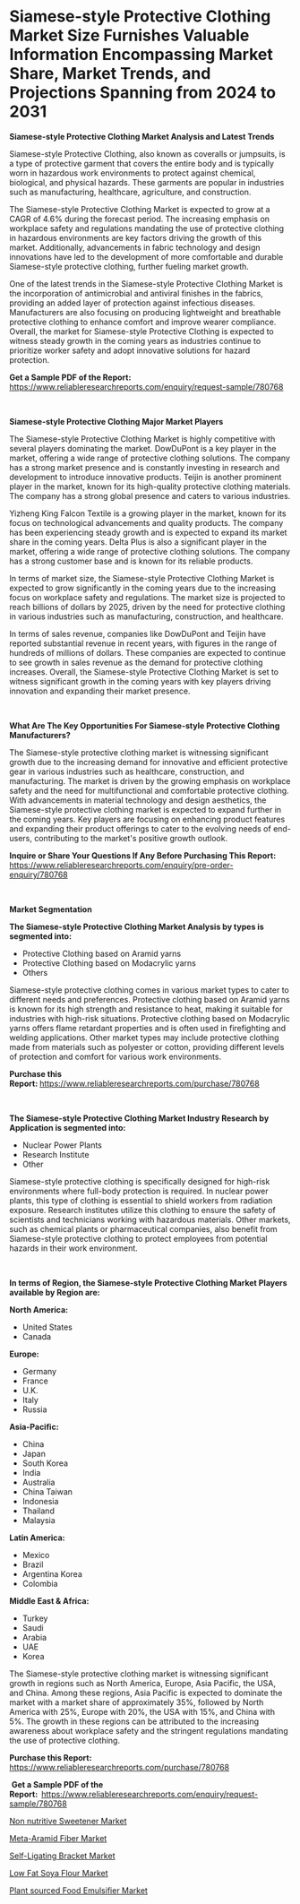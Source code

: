 <p><h1>Siamese-style Protective Clothing Market Size Furnishes Valuable Information Encompassing Market Share, Market Trends, and Projections Spanning from 2024 to 2031</h1></p><p><strong>Siamese-style Protective Clothing Market Analysis and Latest Trends</strong></p>
<p><p>Siamese-style Protective Clothing, also known as coveralls or jumpsuits, is a type of protective garment that covers the entire body and is typically worn in hazardous work environments to protect against chemical, biological, and physical hazards. These garments are popular in industries such as manufacturing, healthcare, agriculture, and construction.</p><p>The Siamese-style Protective Clothing Market is expected to grow at a CAGR of 4.6% during the forecast period. The increasing emphasis on workplace safety and regulations mandating the use of protective clothing in hazardous environments are key factors driving the growth of this market. Additionally, advancements in fabric technology and design innovations have led to the development of more comfortable and durable Siamese-style protective clothing, further fueling market growth.</p><p>One of the latest trends in the Siamese-style Protective Clothing Market is the incorporation of antimicrobial and antiviral finishes in the fabrics, providing an added layer of protection against infectious diseases. Manufacturers are also focusing on producing lightweight and breathable protective clothing to enhance comfort and improve wearer compliance. Overall, the market for Siamese-style Protective Clothing is expected to witness steady growth in the coming years as industries continue to prioritize worker safety and adopt innovative solutions for hazard protection.</p></p>
<p><strong>Get a Sample PDF of the Report:&nbsp;</strong> <a href="https://www.reliableresearchreports.com/enquiry/request-sample/780768">https://www.reliableresearchreports.com/enquiry/request-sample/780768</a></p>
<p>&nbsp;</p>
<p><strong>Siamese-style Protective Clothing Major Market Players</strong></p>
<p><p>The Siamese-style Protective Clothing Market is highly competitive with several players dominating the market. DowDuPont is a key player in the market, offering a wide range of protective clothing solutions. The company has a strong market presence and is constantly investing in research and development to introduce innovative products. Teijin is another prominent player in the market, known for its high-quality protective clothing materials. The company has a strong global presence and caters to various industries.</p><p>Yizheng King Falcon Textile is a growing player in the market, known for its focus on technological advancements and quality products. The company has been experiencing steady growth and is expected to expand its market share in the coming years. Delta Plus is also a significant player in the market, offering a wide range of protective clothing solutions. The company has a strong customer base and is known for its reliable products.</p><p>In terms of market size, the Siamese-style Protective Clothing Market is expected to grow significantly in the coming years due to the increasing focus on workplace safety and regulations. The market size is projected to reach billions of dollars by 2025, driven by the need for protective clothing in various industries such as manufacturing, construction, and healthcare.</p><p>In terms of sales revenue, companies like DowDuPont and Teijin have reported substantial revenue in recent years, with figures in the range of hundreds of millions of dollars. These companies are expected to continue to see growth in sales revenue as the demand for protective clothing increases. Overall, the Siamese-style Protective Clothing Market is set to witness significant growth in the coming years with key players driving innovation and expanding their market presence.</p></p>
<p>&nbsp;</p>
<p><strong>What Are The Key Opportunities For Siamese-style Protective Clothing Manufacturers?</strong></p>
<p><p>The Siamese-style protective clothing market is witnessing significant growth due to the increasing demand for innovative and efficient protective gear in various industries such as healthcare, construction, and manufacturing. The market is driven by the growing emphasis on workplace safety and the need for multifunctional and comfortable protective clothing. With advancements in material technology and design aesthetics, the Siamese-style protective clothing market is expected to expand further in the coming years. Key players are focusing on enhancing product features and expanding their product offerings to cater to the evolving needs of end-users, contributing to the market's positive growth outlook.</p></p>
<p><strong>Inquire or Share Your Questions If Any Before Purchasing This Report:</strong> <a href="https://www.reliableresearchreports.com/enquiry/pre-order-enquiry/780768">https://www.reliableresearchreports.com/enquiry/pre-order-enquiry/780768</a></p>
<p>&nbsp;</p>
<p><strong>Market Segmentation</strong></p>
<p><strong>The Siamese-style Protective Clothing Market Analysis by types is segmented into:</strong></p>
<p><ul><li>Protective Clothing based on Aramid yarns</li><li>Protective Clothing based on Modacrylic yarns</li><li>Others</li></ul></p>
<p><p>Siamese-style protective clothing comes in various market types to cater to different needs and preferences. Protective clothing based on Aramid yarns is known for its high strength and resistance to heat, making it suitable for industries with high-risk situations. Protective clothing based on Modacrylic yarns offers flame retardant properties and is often used in firefighting and welding applications. Other market types may include protective clothing made from materials such as polyester or cotton, providing different levels of protection and comfort for various work environments.</p></p>
<p><strong>Purchase this Report:&nbsp;</strong><a href="https://www.reliableresearchreports.com/purchase/780768">https://www.reliableresearchreports.com/purchase/780768</a></p>
<p>&nbsp;</p>
<p><strong>The Siamese-style Protective Clothing Market Industry Research by Application is segmented into:</strong></p>
<p><ul><li>Nuclear Power Plants</li><li>Research Institute</li><li>Other</li></ul></p>
<p><p>Siamese-style protective clothing is specifically designed for high-risk environments where full-body protection is required. In nuclear power plants, this type of clothing is essential to shield workers from radiation exposure. Research institutes utilize this clothing to ensure the safety of scientists and technicians working with hazardous materials. Other markets, such as chemical plants or pharmaceutical companies, also benefit from Siamese-style protective clothing to protect employees from potential hazards in their work environment.</p></p>
<p>&nbsp;</p>
<p><strong>In terms of Region, the Siamese-style Protective Clothing Market Players available by Region are:</strong></p>
<p>
    <p> <strong> North America: </strong>
        <ul>
            <li>United States</li>
            <li>Canada</li>
        </ul>
        </p> 
    <p> <strong> Europe: </strong>
        <ul>
            <li>Germany</li>
            <li>France</li>
            <li>U.K.</li>
            <li>Italy</li>
            <li>Russia</li>
        </ul>
        </p> 
    <p> <strong> Asia-Pacific: </strong>
        <ul>
            <li>China</li>
            <li>Japan</li>
            <li>South Korea</li>
            <li>India</li>
            <li>Australia</li>
            <li>China Taiwan</li>
            <li>Indonesia</li>
            <li>Thailand</li>
            <li>Malaysia</li>
        </ul>
        </p> 
    <p> <strong> Latin America: </strong>
        <ul>
            <li>Mexico</li>
            <li>Brazil</li>
            <li>Argentina Korea</li>
            <li>Colombia</li>
        </ul>
        </p> 
    <p> <strong> Middle East & Africa: </strong>
        <ul>
            <li>Turkey</li>
            <li>Saudi</li>
            <li>Arabia</li>
            <li>UAE</li>
            <li>Korea</li>
        </ul>
    </p>
    </p>
<p><p>The Siamese-style protective clothing market is witnessing significant growth in regions such as North America, Europe, Asia Pacific, the USA, and China. Among these regions, Asia Pacific is expected to dominate the market with a market share of approximately 35%, followed by North America with 25%, Europe with 20%, the USA with 15%, and China with 5%. The growth in these regions can be attributed to the increasing awareness about workplace safety and the stringent regulations mandating the use of protective clothing.</p></p>
<p><strong>Purchase this Report: </strong><a href="https://www.reliableresearchreports.com/purchase/780768">https://www.reliableresearchreports.com/purchase/780768</a></p>
<p>&nbsp;<strong>Get a Sample PDF of the Report:&nbsp;&nbsp;</strong><a href="https://www.reliableresearchreports.com/enquiry/request-sample/780768">https://www.reliableresearchreports.com/enquiry/request-sample/780768</a></p>
<p><strong></strong></p>
<p><p><a href="https://medium.com/@chiragreportprime/analyzing-non-nutritive-sweetener-market-global-industry-perspective-and-forecast-2024-to-2031-a6222e9f536d">Non nutritive Sweetener Market</a></p><p><a href="https://github.com/bmorecock/Market-Research-Report-List-2/blob/main/meta-aramid-fiber-market.md">Meta-Aramid Fiber Market</a></p><p><a href="https://github.com/Krish2023na/Market-Research-Report-List-3/blob/main/self-ligating-bracket-market.md">Self-Ligating Bracket Market</a></p><p><a href="https://medium.com/@chiragreportprime/low-fat-soya-flour-market-research-report-its-history-and-forecast-2024-to-2031-fe10d6875c55">Low Fat Soya Flour Market</a></p><p><a href="https://medium.com/@chiragreportprime/plant-sourced-food-emulsifier-market-insights-into-market-cagr-market-trends-and-growth-506c4003cf08">Plant sourced Food Emulsifier Market</a></p></p>